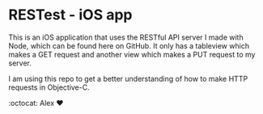 RESTest - iOS app
=================

This is an iOS application that uses the RESTful API server I made with Node, which can be found here on GitHub. It only has a tableview which makes a GET request and another view which makes a PUT request to my server.

I am using this repo to get a better understanding of how to make HTTP requests in Objective-C.

:octocat: Alex :heart: